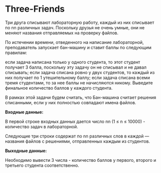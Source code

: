 # Three-Friends

Три друга списывают лабораторную работу, каждый из них списывает по nn различных задач. Поскольку друзья не очень умные, они не меняют названия отправляемых на проверку файлов.

По истечении времени, отведенного на написание лабораторной, преподаватель запускает бан-машину и ставит баллы по следующим правилам:

если задача написана только у одного студента, то этот студент получает 3 балла, поскольку эту задачу он не списывал и не давал списывать;
если задача списана ровно у двух студентов, то каждый из них получает по 1 утешительному баллу;
если задача списана всеми тремя студентами, то за нее баллы не начисляются никому.
Выведите финальное количество баллов у каждого студента.

В рамках этой задачи будем считать, что Бан-машина считает решения списанными, если у них полностью совпадают имена файлов.

<b>Входные данные:</b>

В первой строке входных данных дается число nn (1 ≤ n ≤ 10000) - количество задач в лабораторной.

Следующие три строки содержат по nn различных слов в каждой — названия файлов с решениями, отправленных каждым из студентов.

<b>Выходные данные:</b>

Необходимо вывести 3 числа - количество баллов у первого, второго и третьего студента соответственно.
